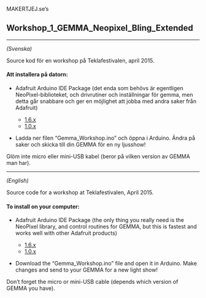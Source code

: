 MAKERTJEJ.se’s 
## Workshop_1_GEMMA_Neopixel_Bling_Extended
***
*(Svenska)*

Source kod för en workshop på Teklafestivalen, april 2015.

#### Att installera på datorn:

* Adafruit Arduino IDE Package (det enda som behövs är egentligen NeoPixel-biblioteket, och drivrutiner och inställningar för gemma, men detta går snabbare och ger en möjlighet att jobba med andra saker från Adafruit)
  * [1.6.x](https://learn.adafruit.com/adafruit-arduino-ide-setup/arduino-1-dot-6-x-ide)
  * [1.0.x](https://learn.adafruit.com/adafruit-arduino-ide-setup/arduino-1-dot-0-x-ide)

* Ladda ner filen “Gemma_Workshop.ino” och öppna i Arduino. Ändra på saker och skicka till din GEMMA för en ny ljusshow!

Glöm inte micro eller mini-USB kabel (beror på vilken version av GEMMA man har).

***

*(English)*

Source code for a workshop at Teklafestivalen, April 2015.

#### To install on your computer:

* Adafruit Arduino IDE Package (the only thing you really need is the NeoPixel library,  and control routines for GEMMA, but this is fastest and works well with other Adafruit products)
  * [1.6.x](https://learn.adafruit.com/adafruit-arduino-ide-setup/arduino-1-dot-6-x-ide)
  * [1.0.x](https://learn.adafruit.com/adafruit-arduino-ide-setup/arduino-1-dot-0-x-ide)

* Download the “Gemma_Workshop.ino” file and open it in Arduino. Make changes and send to your GEMMA for a new light show!

Don’t forget the micro or mini-USB cable (depends which version of GEMMA you have).
